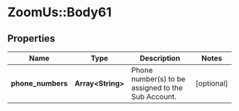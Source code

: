 # ZoomUs::Body61

## Properties
Name | Type | Description | Notes
------------ | ------------- | ------------- | -------------
**phone_numbers** | **Array&lt;String&gt;** | Phone number(s) to be assigned to the Sub Account. | [optional] 


